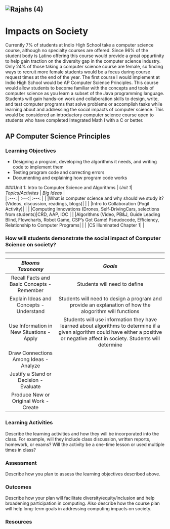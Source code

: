 ![Rajahs (4)](https://user-images.githubusercontent.com/89416299/142585478-9f65337d-ff5f-445c-9f7a-f4ae308d546b.png)
---

# Impacts on Society


Currently 7% of students at Indio High School take a computer science course, although no specialty courses are offered. Since 96% of the student body is Latino offering this course would provide a great oppurtinity to help gain traction on the diversity gap in the computer science industry. Only 24% of those taking a computer science course are female, so finding ways to recruit more female students would be a focus during course request times at the end of the year. The first course I would implement at Indio High School would be AP Computer Science Principles.  This course would allow students to become familiar with the concepts and tools of computer science as you learn a subset of the Java programming language.  Students will gain hands-on work and collaboration skills to design, write, and test computer programs that solve problems or accomplish tasks while learning about and addressing the social impacts of computer science. This would be considered an introductory computer science course open to students who have completed Integrated Math I with a C or better. 



## AP Computer Science Principles

### Learning Objectives

- Designing a program, developing the algorithms it needs, and writing code to implement them
- Testing program code and correcting errors
- Documenting and explaining how program code works

###Unit 1: Intro to Computer Science and Algorithms
| *Unit 1*| *Topics/Activites* |  *Big Ideas* | 	
| :---:	| :---:| :---: |
| |What is computer science and why should we study it? (Videos, discussion, readings, blogs)| |
|  |Intro to Collaboration (Pogil Activity)|   |
|  |Computing Innovations (Drones, Self-DrivingCars, selections from students)|CRD, AAP, IOC |
| |Algorithms (Video, PB&J, Guide Leading Blind, Flowcharts, Robot Game, CSP’s Got Game! Pseudocode, Efficiency, Relationship to Computer Programs|  |
| |CS Illuminated Chapter 1| |

### How will students demonstrate the social impact of Computer Science on society?
---

| *Blooms Taxonomy*| *Goals* |   	
| :---:	| :---:|
|  Recall Facts and Basic Concepts - Remember	|  Students will need to define  	|   
|  Explain Ideas and Concepts - Understand 	|  Students will need to design a program and provide an explanation of how the alogorithm will functions 	|   
|  Use Information in New Situations - Apply	| Students will use information they have learned about algorithms to determine if a given algorithm could have either a positive or negative affect in society. Students will determine   	|   	
|  Draw Connections Among Ideas - Analyze  |  |
|  Justify a Stand or Decision - Evaluate  |  |
|  Produce New or Original Work - Create |  |




### Learning Activities

Describe the learning activities and how they will be incorporated into the class. For example, will they include class discussion, written reports, homework, or exams? Will the activity be a one-time lesson or used multiple times in class?

### Assessment

Describe how you plan to assess the learning objectives described above.

### Outcomes

Describe how your plan will facilitate diversity/equity/inclusion and help broadening participation in computing. Also describe how the course plan will help long-term goals in addressing computing impacts on society.

### Resources
